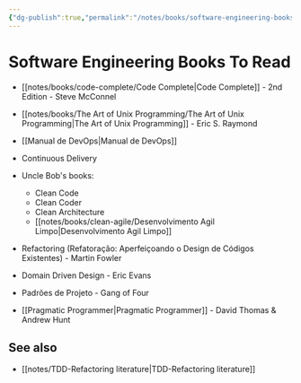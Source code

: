 ```yaml
---
{"dg-publish":true,"permalink":"/notes/books/software-engineering-books-to-read/","dgHomeLink":true,"dgPassFrontmatter":false}
---
```


# Software Engineering Books To Read

- [[notes/books/code-complete/Code Complete|Code Complete]] - 2nd Edition - Steve McConnel

- [[notes/books/The Art of Unix Programming/The Art of Unix Programming|The Art of Unix Programming]] - Eric S. Raymond

- [[Manual de DevOps|Manual de DevOps]]

- Continuous Delivery

- Uncle Bob's books:
    - Clean Code
    - Clean Coder
    - Clean Architecture
    - [[notes/books/clean-agile/Desenvolvimento Agil Limpo|Desenvolvimento Agil Limpo]]

- Refactoring (Refatoração: Aperfeiçoando o Design de Códigos Existentes) - Martin Fowler

- Domain Driven Design - Eric Evans

- Padrões de Projeto - Gang of Four

- [[Pragmatic Programmer|Pragmatic Programmer]] - David Thomas & Andrew Hunt


## See also

- [[notes/TDD-Refactoring literature|TDD-Refactoring literature]]